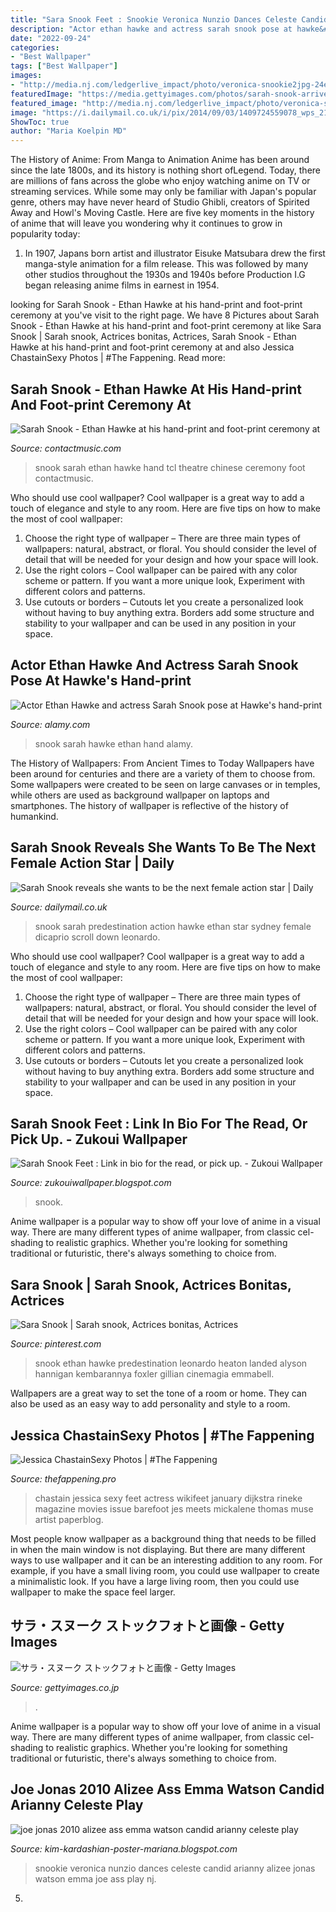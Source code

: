 ```yaml
---
title: "Sara Snook Feet : Snookie Veronica Nunzio Dances Celeste Candid Arianny Alizee Jonas Watson Emma Joe Ass Play Nj"
description: "Actor ethan hawke and actress sarah snook pose at hawke&#039;s hand-print"
date: "2022-09-24"
categories:
- "Best Wallpaper"
tags: ["Best Wallpaper"]
images:
- "http://media.nj.com/ledgerlive_impact/photo/veronica-snookie2jpg-24ed13eddc3f6b9d_large.jpg"
featuredImage: "https://media.gettyimages.com/photos/sarah-snook-arrives-at-hbos-official-golden-globes-after-party-at-55-picture-id1197808841?s=612x612"
featured_image: "http://media.nj.com/ledgerlive_impact/photo/veronica-snookie2jpg-24ed13eddc3f6b9d_large.jpg"
image: "https://i.dailymail.co.uk/i/pix/2014/09/03/1409724559078_wps_21_02_08_14_Sydney_N_S_W_Aus.jpg"
ShowToc: true
author: "Maria Koelpin MD"
---
```



The History of Anime: From Manga to Animation
Anime has been around since the late 1800s, and its history is nothing short ofLegend. Today, there are millions of fans across the globe who enjoy watching anime on TV or streaming services. While some may only be familiar with Japan's popular genre, others may have never heard of Studio Ghibli, creators of Spirited Away and Howl's Moving Castle. Here are five key moments in the history of anime that will leave you wondering why it continues to grow in popularity today:
1) In 1907, Japans born artist and illustrator Eisuke Matsubara drew the first manga-style animation for a film release. This was followed by many other studios throughout the 1930s and 1940s before Production I.G began releasing anime films in earnest in 1954.

	

		
looking for Sarah Snook - Ethan Hawke at his hand-print and foot-print ceremony at you've visit to the right page. We have 8 Pictures about Sarah Snook - Ethan Hawke at his hand-print and foot-print ceremony at like Sara Snook | Sarah snook, Actrices bonitas, Actrices, Sarah Snook - Ethan Hawke at his hand-print and foot-print ceremony at and also Jessica ChastainSexy Photos | #The Fappening. Read more:
		
    
## Sarah Snook - Ethan Hawke At His Hand-print And Foot-print Ceremony At

<img loading=lazy src="http://www.contactmusic.com/pics/ln/20150108/080115_ethan_hawke_cemented_at_tcl_chinese_theatre_imax/sarah-snook-ethan-hawke-at-his-hand-print-and_4526165.jpg" onerror="this.onerror=null;this.src='https://tse1.mm.bing.net/th?id=OIP.PA34HI1R0OdG7XkRhv9r1wHaLr&amp;pid=15.1';" alt="Sarah Snook - Ethan Hawke at his hand-print and foot-print ceremony at">

_Source: contactmusic.com_

>snook sarah ethan hawke hand tcl theatre chinese ceremony foot contactmusic. 

	

Who should use cool wallpaper?
Cool wallpaper is a great way to add a touch of elegance and style to any room. Here are five tips on how to make the most of cool wallpaper: 
1) Choose the right type of wallpaper – There are three main types of wallpapers: natural, abstract, or floral. You should consider the level of detail that will be needed for your design and how your space will look. 
2) Use the right colors – Cool wallpaper can be paired with any color scheme or pattern. If you want a more unique look, Experiment with different colors and patterns. 
3) Use cutouts or borders – Cutouts let you create a personalized look without having to buy anything extra. Borders add some structure and stability to your wallpaper and can be used in any position in your space.

    
## Actor Ethan Hawke And Actress Sarah Snook Pose At Hawke&#039;s Hand-print

<img loading=lazy src="https://l450v.alamy.com/450v/eyxm9g/ethan-hawke-and-sarah-snook-at-the-ethan-hawke-hand-and-footprint-eyxm9g.jpg" onerror="this.onerror=null;this.src='https://tse3.mm.bing.net/th?id=OIP.1aDepopSJPQUJkwlG9wJzAAAAA&amp;pid=15.1';" alt="Actor Ethan Hawke and actress Sarah Snook pose at Hawke&#039;s hand-print">

_Source: alamy.com_

>snook sarah hawke ethan hand alamy. 

	

The History of Wallpapers: From Ancient Times to Today
Wallpapers have been around for centuries and there are a variety of them to choose from. Some wallpapers were created to be seen on large canvases or in temples, while others are used as background wallpaper on laptops and smartphones. The history of wallpaper is reflective of the history of humankind.

    
## Sarah Snook Reveals She Wants To Be The Next Female Action Star | Daily

<img loading=lazy src="https://i.dailymail.co.uk/i/pix/2014/09/03/1409724559078_wps_21_02_08_14_Sydney_N_S_W_Aus.jpg" onerror="this.onerror=null;this.src='https://tse4.mm.bing.net/th?id=OIP.0y7O0xioYYl8hThhVhPbyAHaFP&amp;pid=15.1';" alt="Sarah Snook reveals she wants to be the next female action star | Daily">

_Source: dailymail.co.uk_

>snook sarah predestination action hawke ethan star sydney female dicaprio scroll down leonardo. 

	

Who should use cool wallpaper?
Cool wallpaper is a great way to add a touch of elegance and style to any room. Here are five tips on how to make the most of cool wallpaper: 
1) Choose the right type of wallpaper – There are three main types of wallpapers: natural, abstract, or floral. You should consider the level of detail that will be needed for your design and how your space will look. 
2) Use the right colors – Cool wallpaper can be paired with any color scheme or pattern. If you want a more unique look, Experiment with different colors and patterns. 
3) Use cutouts or borders – Cutouts let you create a personalized look without having to buy anything extra. Borders add some structure and stability to your wallpaper and can be used in any position in your space.

    
## Sarah Snook Feet : Link In Bio For The Read, Or Pick Up. - Zukoui Wallpaper

<img loading=lazy src="https://live-imagecollect.s3.amazonaws.com/preview/1498/863affb18b40867" onerror="this.onerror=null;this.src='https://tse2.mm.bing.net/th?id=OIP.I5cgJMfs_uqi-kBCw3NLHAHaLJ&amp;pid=15.1';" alt="Sarah Snook Feet : Link in bio for the read, or pick up. - Zukoui Wallpaper">

_Source: zukouiwallpaper.blogspot.com_

>snook. 

	

Anime wallpaper is a popular way to show off your love of anime in a visual way. There are many different types of anime wallpaper, from classic cel-shading to realistic graphics. Whether you're looking for something traditional or futuristic, there's always something to choice from.

    
## Sara Snook | Sarah Snook, Actrices Bonitas, Actrices

<img loading=lazy src="https://i.pinimg.com/originals/e5/b6/7c/e5b67ca9183e59cabdac6b235d284d3e.jpg" onerror="this.onerror=null;this.src='https://tse3.mm.bing.net/th?id=OIP.0c7pB06EVoFGOtcGzUoF6gAAAA&amp;pid=15.1';" alt="Sara Snook | Sarah snook, Actrices bonitas, Actrices">

_Source: pinterest.com_

>snook ethan hawke predestination leonardo heaton landed alyson hannigan kembarannya foxler gillian cinemagia emmabell. 

	

Wallpapers are a great way to set the tone of a room or home. They can also be used as an easy way to add personality and style to a room.

    
## Jessica ChastainSexy Photos | #The Fappening

<img loading=lazy src="http://thefappening.pro/wp-content/uploads/2016/03/Jessica-Chastain-Sexy-18.jpg" onerror="this.onerror=null;this.src='https://tse4.mm.bing.net/th?id=OIP.bPPSHIFHqefC2-CyJwB-WwHaJ_&amp;pid=15.1';" alt="Jessica ChastainSexy Photos | #The Fappening">

_Source: thefappening.pro_

>chastain jessica sexy feet actress wikifeet january dijkstra rineke magazine movies issue barefoot jes meets mickalene thomas muse artist paperblog. 

	

Most people know wallpaper as a background thing that needs to be filled in when the main window is not displaying. But there are many different ways to use wallpaper and it can be an interesting addition to any room. For example, if you have a small living room, you could use wallpaper to create a minimalistic look. If you have a large living room, then you could use wallpaper to make the space feel larger.

    
## サラ・スヌーク ストックフォトと画像 - Getty Images

<img loading=lazy src="https://media.gettyimages.com/photos/sarah-snook-arrives-at-hbos-official-golden-globes-after-party-at-55-picture-id1197808841?s=612x612" onerror="this.onerror=null;this.src='https://tse2.mm.bing.net/th?id=OIP.gp_bjV2bcuJHhxVhg11lkQAAAA&amp;pid=15.1';" alt="サラ・スヌーク ストックフォトと画像 - Getty Images">

_Source: gettyimages.co.jp_

>. 

	

Anime wallpaper is a popular way to show off your love of anime in a visual way. There are many different types of anime wallpaper, from classic cel-shading to realistic graphics. Whether you're looking for something traditional or futuristic, there's always something to choice from.

    
## Joe Jonas 2010 Alizee Ass Emma Watson Candid Arianny Celeste Play

<img loading=lazy src="http://media.nj.com/ledgerlive_impact/photo/veronica-snookie2jpg-24ed13eddc3f6b9d_large.jpg" onerror="this.onerror=null;this.src='https://tse3.mm.bing.net/th?id=OIP.LUThruLzuoy30_F-5mf8XgAAAA&amp;pid=15.1';" alt="joe jonas 2010 alizee ass emma watson candid arianny celeste play">

_Source: kim-kardashian-poster-mariana.blogspot.com_

>snookie veronica nunzio dances celeste candid arianny alizee jonas watson emma joe ass play nj. 

	

5.

